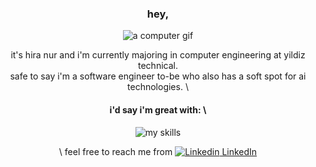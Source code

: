 <div align="center">

### hey,

![a computer gif](https://64.media.tumblr.com/73764a5da95ac5d96ae1f6fb36f54ba7/a4dd52455f009d53-eb/s500x750/4f6b873122472e70e0285ac827b592c5f8032ee6.gifv "welcome, welcome ")

it's hira nur and i'm currently majoring in computer engineering at yildiz technical. \
safe to say i'm a software engineer to-be who also has a soft spot for ai technologies. \

#### i'd say i'm great with: \
![my skills](https://skillicons.dev/icons?i=c,py,java,anaconda&theme=light)

\ feel free to reach me from [![Linkedin](https://i.stack.imgur.com/gVE0j.png) LinkedIn](https://www.linkedin.com/nurmorca)


</div>




<!--
**nurmorca/nurmorca** is a ✨ _special_ ✨ repository because its `README.md` (this file) appears on your GitHub profile.

Here are some ideas to get you started:

- 🔭 I’m currently working on ...
- 🌱 I’m currently learning ...
- 👯 I’m looking to collaborate on ...
- 🤔 I’m looking for help with ...
- 💬 Ask me about ...
- 📫 How to reach me: ...
- 😄 Pronouns: ...
- ⚡ Fun fact: ...
-->
